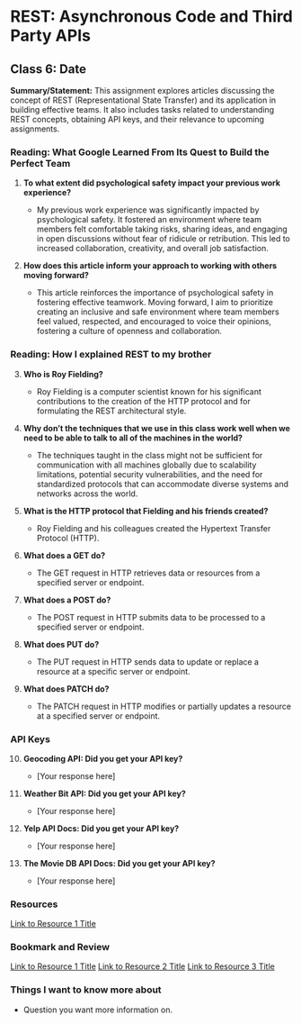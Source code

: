 # REST: Asynchronous Code and Third Party APIs

## Class 6: Date

**Summary/Statement:** This assignment explores articles discussing the concept of REST (Representational State Transfer) and its application in building effective teams. It also includes tasks related to understanding REST concepts, obtaining API keys, and their relevance to upcoming assignments.

### Reading: What Google Learned From Its Quest to Build the Perfect Team

1. **To what extent did psychological safety impact your previous work experience?**  
   - My previous work experience was significantly impacted by psychological safety. It fostered an environment where team members felt comfortable taking risks, sharing ideas, and engaging in open discussions without fear of ridicule or retribution. This led to increased collaboration, creativity, and overall job satisfaction.

2. **How does this article inform your approach to working with others moving forward?**  
   - This article reinforces the importance of psychological safety in fostering effective teamwork. Moving forward, I aim to prioritize creating an inclusive and safe environment where team members feel valued, respected, and encouraged to voice their opinions, fostering a culture of openness and collaboration.

### Reading: How I explained REST to my brother

3. **Who is Roy Fielding?**  
   - Roy Fielding is a computer scientist known for his significant contributions to the creation of the HTTP protocol and for formulating the REST architectural style.

4. **Why don’t the techniques that we use in this class work well when we need to be able to talk to all of the machines in the world?**  
   - The techniques taught in the class might not be sufficient for communication with all machines globally due to scalability limitations, potential security vulnerabilities, and the need for standardized protocols that can accommodate diverse systems and networks across the world.

5. **What is the HTTP protocol that Fielding and his friends created?**  
   - Roy Fielding and his colleagues created the Hypertext Transfer Protocol (HTTP).

6. **What does a GET do?**  
   - The GET request in HTTP retrieves data or resources from a specified server or endpoint.

7. **What does a POST do?**  
   - The POST request in HTTP submits data to be processed to a specified server or endpoint.

8. **What does PUT do?**  
   - The PUT request in HTTP sends data to update or replace a resource at a specific server or endpoint.

9. **What does PATCH do?**  
   - The PATCH request in HTTP modifies or partially updates a resource at a specified server or endpoint.

### API Keys

10. **Geocoding API: Did you get your API key?**  
    - [Your response here]

11. **Weather Bit API: Did you get your API key?**  
    - [Your response here]

12. **Yelp API Docs: Did you get your API key?**  
    - [Your response here]

13. **The Movie DB API Docs: Did you get your API key?**  
    - [Your response here]


### Resources
[Link to Resource 1 Title](Link)


### Bookmark and Review

[Link to Resource 1 Title](Link)
[Link to Resource 2 Title](Link)
[Link to Resource 3 Title](Link)


### Things I want to know more about

- Question you want more information on.
